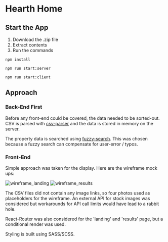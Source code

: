 # Hearth Home

## Start the App
1) Download the .zip file
2) Extract contents
3) Run the commands

`npm install`

`npm run start:server`

`npm run start:client`

## Approach

### Back-End First

Before any front-end could be covered, the data needed to be sorted-out.  CSV is parsed with [csv-parser](https://www.npmjs.com/package/csv-parser) and the data is stored in memory on the server.

The property data is searched using [fuzzy-search](https://www.npmjs.com/package/fuzzy-search).  This was chosen because a fuzzy search can compensate for user-error / typos.

### Front-End

Simple approach was taken for the display.  Here are the wireframe mock ups:

![wireframe_landing](https://i.imgur.com/ESwVgu2.jpg)
![wireframe_results](https://i.imgur.com/wXls9Hj.jpeg)

The CSV files did not contain any image links, so four photos used as placeholders for the wireframe.  An external API for stock images was considered but workarounds for API call limits would have lead to a rabbit hole.

React-Router was also considered for the 'landing' and 'results' page, but a conditional render was used.

Styling is built using SASS/SCSS.
